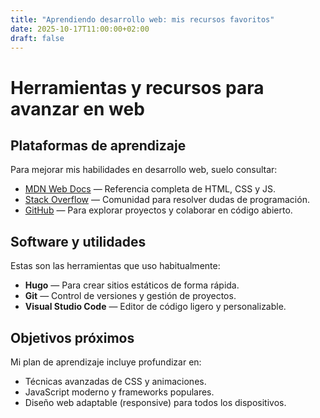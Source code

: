 ```yaml
---
title: "Aprendiendo desarrollo web: mis recursos favoritos"
date: 2025-10-17T11:00:00+02:00
draft: false
---
```


# Herramientas y recursos para avanzar en web

## Plataformas de aprendizaje

Para mejorar mis habilidades en desarrollo web, suelo consultar:

- [MDN Web Docs](https://developer.mozilla.org/) — Referencia completa de HTML, CSS y JS.
- [Stack Overflow](https://stackoverflow.com/) — Comunidad para resolver dudas de programación.
- [GitHub](https://github.com/) — Para explorar proyectos y colaborar en código abierto.

## Software y utilidades

Estas son las herramientas que uso habitualmente:

- **Hugo** — Para crear sitios estáticos de forma rápida.
- **Git** — Control de versiones y gestión de proyectos.
- **Visual Studio Code** — Editor de código ligero y personalizable.

## Objetivos próximos

Mi plan de aprendizaje incluye profundizar en:

- Técnicas avanzadas de CSS y animaciones.
- JavaScript moderno y frameworks populares.
- Diseño web adaptable (responsive) para todos los dispositivos.

